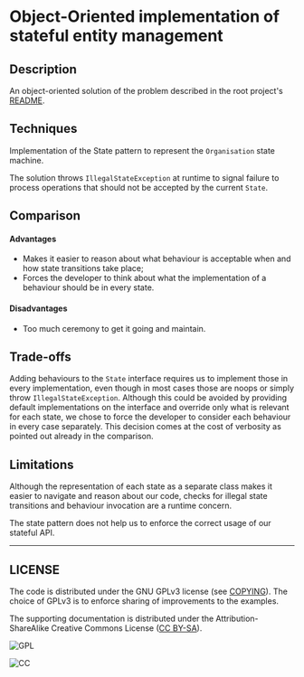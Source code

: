 # Object-Oriented implementation of stateful entity management

## Description

An object-oriented solution of the problem described in the root project's [README](../README.md#example-problem). 

## Techniques

Implementation of the State pattern to represent the `Organisation` state machine.

The solution throws `IllegalStateException` at runtime to signal failure to process operations 
that should not be accepted by the current `State`. 

## Comparison
#### Advantages

- Makes it easier to reason about what behaviour is acceptable when and how state transitions take place;
- Forces the developer to think about what the implementation of a behaviour should be in every state. 

#### Disadvantages

- Too much ceremony to get it going and maintain.


## Trade-offs

Adding behaviours to the `State` interface requires us to implement those in every implementation, 
even though in most cases those are noops or simply throw `IllegalStateException`. 
Although this could be avoided by providing default implementations on the interface 
and override only what is relevant for each state, we chose to force the developer 
to consider each behaviour in every case separately. This decision comes at the cost 
of verbosity as pointed out already in the comparison.      

## Limitations

Although the representation of each state as a separate class makes it easier 
to navigate and reason about our code, checks for illegal state transitions 
and behaviour invocation  are a runtime concern.

The state pattern does not help us to enforce the correct usage of our stateful API.

---
## LICENSE

The code is distributed under the GNU GPLv3 license (see [COPYING](COPYING)).
The choice of GPLv3 is to enforce sharing of improvements to the examples.

The supporting documentation is distributed under the Attribution-ShareAlike Creative Commons License 
([CC BY-SA](https://creativecommons.org/licenses/by-sa/4.0/)).

![GPL]

![CC]

[CC]: https://licensebuttons.net/l/by-sa/3.0/88x31.png "Attribution-ShareAlike Creative Commons License"
[GPL]: https://www.gnu.org/graphics/gplv3-with-text-84x42.png "GNU GPLv3 Logo"